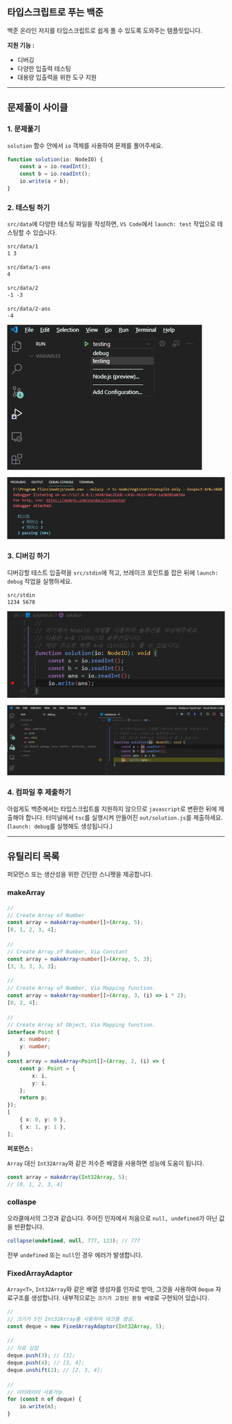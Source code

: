 ## 타입스크립트로 푸는 백준

백준 온라인 저지를 타입스크립트로 쉽게 풀 수 있도록 도와주는 템플릿입니다.

**지원 기능 :**

-   디버깅
-   다양한 입출력 테스팅
-   대용량 입출력을 위한 도구 지원

---

## 문제풀이 사이클

### 1. 문제풀기

`solution` 함수 안에서 `io` 객체를 사용하여 문제를 풀어주세요.

```ts
function solution(io: NodeIO) {
    const a = io.readInt();
    const b = io.readInt();
    io.write(a + b);
}
```

### 2. 테스팅 하기

`src/data`에 다양한 테스팅 파일을 작성하면, `VS Code`에서 `launch: test` 작업으로 테스팅할 수 있습니다.

```text
src/data/1
1 3

src/data/1-ans
4

src/data/2
-1 -3

src/data/2-ans
-4
```

![](images/readme-1.png)

![](images/readme-2.png)

### 3. 디버깅 하기

디버깅할 테스트 입출력을 `src/stdin`에 적고, 브레이크 포인트를 잡은 뒤에 `launch: debug` 작업을 실행하세요.

```text
src/stdin
1234 5678
```

![](images/readme-3.png)

![](images/readme-4.png)

### 4. 컴파일 후 제출하기

아쉽게도 백준에서는 타입스크립트를 지원하지 않으므로 `javascript`로 변환한 뒤에 제출해야 합니다. 터미널에서 `tsc`를 실행시켜 만들어진 `out/solution.js`를 제출하세요. (`launch: debug`를 실행해도 생성됩니다.)

---

## 유틸리티 목록

퍼모먼스 또는 생산성을 위한 간단한 스니펫을 제공합니다.

### makeArray

```ts
//
// Create Array of Number
const array = makeArray<number[]>(Array, 5);
[0, 1, 2, 3, 4];

//
// Create Array of Number, Via Constant
const array = makeArray<number[]>(Array, 5, 3);
[3, 3, 3, 3, 3];

//
// Create Array of Number, Via Mapping function.
const array = makeArray<number[]>(Array, 3, (i) => i * 2);
[0, 2, 4];

//
// Create Array of Object, Via Mapping function.
interface Point {
    x: number;
    y: number;
}
const array = makeArray<Point[]>(Array, 2, (i) => {
    const p: Point = {
        x: i,
        y: i,
    };
    return p;
});
[
    { x: 0, y: 0 },
    { x: 1, y: 1 },
];
```

**퍼포먼스 :**

`Array` 대신 `Int32Array`와 같은 저수준 배열을 사용하면 성능에 도움이 됩니다.

```ts
const array = makeArray(Int32Array, 5);
// [0, 1, 2, 3, 4]
```

### collaspe

오라클에서의 그것과 같습니다. 주어진 인자에서 처음으로 `null, undefined`가 아닌 값을 반환합니다.

```ts
collapse(undefined, null, 777, 123); // 777
```

전부 `undefined` 또는 `null`인 경우 에러가 발생합니다.

### FixedArrayAdaptor

`Array<T>`, `Int32Array`와 같은 배열 생성자를 인자로 받아, 그것을 사용하여 `Deque` 자료구조를 생성합니다. 내부적으로는 `크기가 고정된 환형 배열`로 구현되어 있습니다.

```ts
//
// 크기가 5인 Int32Array를 사용하여 데크를 생성.
const deque = new FixedArrayAdaptor(Int32Array, 5);

//
// 자료 삽입
deque.push(3); // [3];
deque.push(4); // [3, 4];
deque.unshift(2); // [2, 3, 4];

//
// 이터레이터 사용가능.
for (const n of deque) {
    io.write(n);
}
```
